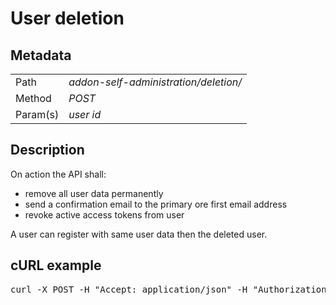 <h1>User deletion</h1>
<h2>Metadata</h2>
<table>
<tr>
<td>Path</td>
<td><i>addon-self-administration/deletion/</i></td>
</tr>
<tr>
<td>Method</td>
<td><i>POST</i></td>
</tr>
<tr>
<td>Param(s)</td>
<td><i>user id</i></td>
</tr>
</table>
<h2>Description</h2>
<p>
On action the API shall:
<ul>
<li>remove all user data permanently</li>
<li>send a confirmation email to the primary ore first email address</li>
<li>revoke active access tokens from user</li>
</ul>
</p>
<p>
A user can register with same user data then the deleted user.
</p>

<h2>cURL example</h2>
<pre>
curl -X POST -H "Accept: application/json" -H "Authorization: Bearer &lt;Access_Token&gt;" http://osiam-test.lan.tarent.de:8080/addon-self-administration/deletion/&lt;User_Id&gt;</pre>